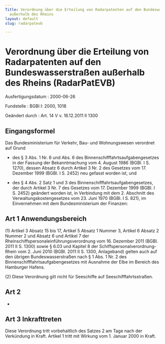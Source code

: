 ```yaml
---
Title: Verordnung über die Erteilung von Radarpatenten auf den Bundeswasserstraßen
  außerhalb des Rheins
layout: default
slug: radarpatevb

---
```


# Verordnung über die Erteilung von Radarpatenten auf den Bundeswasserstraßen außerhalb des Rheins (RadarPatEVB)

Ausfertigungsdatum
:   2000-06-26

Fundstelle
:   BGBl I: 2000, 1018

Geändert durch
:   Art. 14 V v. 16.12.2011 II 1300


## Eingangsformel

Das Bundesministerium für Verkehr, Bau- und Wohnungswesen verordnet
auf Grund

-   des § 3 Abs. 1 Nr. 6 und Abs. 6 des Binnenschifffahrtsaufgabengesetzes
    in der Fassung der Bekanntmachung vom 4. August 1986 (BGBl. I S.
    1270), dessen Absatz 6 durch Artikel 3 Nr. 2 des Gesetzes vom 17.
    Dezember 1999 (BGBl. I S. 2452) neu gefasst worden ist, und


-   des § 4 Abs. 2 Satz 1 und 3 des Binnenschifffahrtsaufgabengesetzes,
    der durch Artikel 3 Nr. 7 des Gesetzes vom 17. Dezember 1999 (BGBl. I
    S. 2452) geändert worden ist, in Verbindung mit dem 2. Abschnitt des
    Verwaltungskostengesetzes vom 23. Juni 1970 (BGBl. I S. 821), im
    Einvernehmen mit dem Bundesministerium der Finanzen:





## Art 1 Anwendungsbereich

(1) Artikel 3 Absatz 15 bis 17, Artikel 5 Absatz 1 Nummer 3, Artikel 6
Absatz 2 Nummer 2 und Absatz 6 und Artikel 7 der
Rheinschiffspersonaleinführungsverordnung vom 16. Dezember 2011 (BGBl.
2011 II S. 1300) sowie § 6.03 und Kapitel 8 der
Schiffspersonalverordnung-Rhein vom 2. Juni 2010 (BGBl. 2011 II S.
1300, Anlageband) gelten auch auf den übrigen Bundeswasserstraßen nach
§ 1 Abs. 1 Nr. 2 des Binnenschifffahrtsaufgabengesetzes mit Ausnahme
der Elbe im Bereich des Hamburger Hafens.

(2) Diese Verordnung gilt nicht für Seeschiffe auf
Seeschifffahrtsstraßen.


## Art 2

-


## Art 3 Inkrafttreten

Diese Verordnung tritt vorbehaltlich des Satzes 2 am Tage nach der
Verkündung in Kraft. Artikel 1 tritt mit Wirkung vom 1. Januar 2000 in
Kraft.

